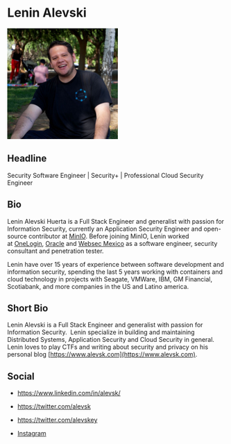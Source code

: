 # Lenin Alevski

<img src="images/46BE9EA8-32CD-42DA-83B6-1E8D50C9835C.JPG" title="" alt="46BE9EA8-32CD-42DA-83B6-1E8D50C9835C.JPG" width="255">

## Headline

Security Software Engineer | Security+ | Professional Cloud Security Engineer

## Bio

Lenin Alevski Huerta is a Full Stack Engineer and generalist with passion for Information Security, currently an Application Security Engineer and open-source contributor at [MinIO](https://min.io/). Before joining MinIO, Lenin worked at [OneLogin](https://www.onelogin.com/), [Oracle](https://www.oracle.com/mx/index.html) and [Websec Mexico](https://www.websec.mx/) as a software engineer, security consultant and penetration tester. 

Lenin have over 15 years of experience between software development and information security, spending the last 5 years working with containers and cloud technology in projects with Seagate, VMWare, IBM, GM Financial, Scotiabank, and more companies in the US and Latino america.

## Short Bio

Lenin Alevski is a Full Stack Engineer and generalist with passion for Information Security.  Lenin specialize in building and maintaining Distributed Systems, Application Security and Cloud Security in general. Lenin loves to play CTFs and writing about security and privacy on his personal blog [https://www.alevsk.com](https://www.alevsk.com).

## Social

- https://www.linkedin.com/in/alevsk/

- https://twitter.com/alevsk

- https://twitter.com/alevskey

- [Instagram](https://www.instagram.com/alevsk/)
